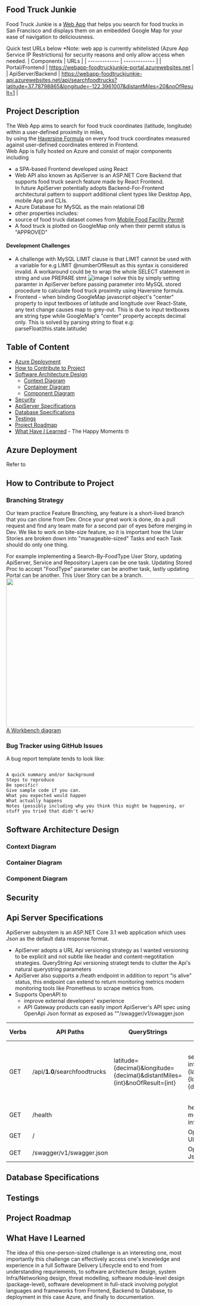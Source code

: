 ## Food Truck Junkie

Food Truck Junkie is a [Web App](https://webapp-foodtruckjunkie-portal.azurewebsites.net) that helps you search for food trucks in San Francisco and displays them on an embedded Google Map for your ease of navigation to deliciousness. 

Quick test URLs below
*Note: web app is currently whitelisted (Azure App Service IP Restrictions) for security reasons and only allow access when needed.
|  Components | URLs |
| ------------- | ------------- |
| Portal/Frontend  | https://webapp-foodtruckjunkie-portal.azurewebsites.net  |
| ApiServer/Backend  | https://webapp-foodtruckjunkie-api.azurewebsites.net/api/searchfoodtrucks?latitude=37.78798865&longitude=-122.3961007&distantMiles=20&noOfResult=1  |

## Project Description

The Web App aims to search for food truck coordinates (latitude, longitude) within a user-defined proximity in miles,  
by using the [Haversine Formula](https://en.wikipedia.org/wiki/Haversine_formula) on every food truck coordinates measured against user-defined coordinates entered in Frontend.  
Web App is fully hosted on Azure and consist of major components including
* a SPA-based Frontend developed using React
* Web API also known as ApiServer is an ASP.NET Core Backend that supports food truck search feature made by React Frontend.  
  In future ApiServer potentially adopts Backend-For-Frontend architectural pattern to support additional client types like Desktop App, mobile App and CLIs.
* Azure Database for MySQL as the main relational DB  
* other properties includes:
*  source of food truck dataset comes from [Mobile Food Facility Permit](https://data.sfgov.org/Economy-and-Community/Mobile-Food-Facility-Permit/rqzj-sfat/data)  
*  A food truck is plotted on GoogleMap only when their permit status is "APPROVED" 

#### Development Challenges
* A challenge with MySQL LIMIT clause is that LIMIT cannot be used with a variable for e.g LIMIT @numberOfResult as this syntax is considered invalid.
  A workaround could be to wrap the whole SELECT statement in string and use PREPARE stmt
  ![image](https://user-images.githubusercontent.com/43234101/169995446-3424ed5e-41b0-439a-9848-74df786660d3.png) 
  I solve this by simply setting paramter in ApiServer before passing parameter into MySQL stored procedure to calculate food truck proximity using Haversine formula.
* Frontend - when binding GoogleMap javascript object's "center" property to input textboxes of latitude and longitude over React-State,
  any text change causes map to grey-out.
  This is due to input textboxes are string type while GoogleMap's "center" property accepts decimal only.
  This is solved by parsing string to float e.g: parseFloat(this.state.latitude)
  
## Table of Content
* [Azure Deployment](#azure-deployment)
* [How to Contribute to Project](#how-to-contribute-to-project)
* [Software Architecture Design](#software-architecture-design)
  * [Context Diagram](#context-diagram)
  * [Container Diagram](#container-diagram)
  * [Component Diagram](#component-diagram)
* [Security](#security)
* [ApiServer Specifications](#api-server-specifications)
* [Database Specifications](#database-specifications)
* [Testings](#testings)
* [Project Roadmap](#project-roadmap)
* [What Have I Learned](#what-have-i-learned) - The Happy Moments :nerd_face:  

## Azure Deployment 

Refer to 

## How to Contribute to Project

### Branching Strategy

Our team practice Feature Branching, any feature is a short-lived branch that you can clone from Dev.
Once your great work is done,  do a pull request and find any team mate for a second pair of eyes before merging in Dev.
We like to work on bite-size feature, so it is important how the User Stories are broken down into "manageable-sized" Tasks and each Task should do only one thing.

For example implementing a Search-By-FoodType User Story, updating ApiServer, Service and Repository Layers can be one task. Updating Stored Proc to accept "FoodType" parameter can be another task, lastly updating Portal can be another. This User Story can be a branch.  
<img src="https://user-images.githubusercontent.com/43234101/170171766-8aba42ff-a88c-4ab0-8d18-2fb58447d50d.png" width="600" height="400" />  
[A Workbench diagram](https://www.azureworkbench.com/?id=RKytBbvBNVqtAtxSXfJg)

### Bug Tracker using GitHub Issues
A bug report template tends to look like:
```Great Bug Reports tend to have:

A quick summary and/or background
Steps to reproduce
Be specific!
Give sample code if you can.
What you expected would happen
What actually happens
Notes (possibly including why you think this might be happening, or stuff you tried that didn't work)
```

## Software Architecture Design

### Context Diagram

### Container Diagram

### Component Diagram

## Security

## Api Server Specifications

ApiServer subsystem is an ASP.NET Core 3.1 web application which uses Json as the default data response format.
* ApiServer adopts a URL Api versioning strategy as I wanted versioning to be explicit and not subtle like header and content-negotitation strategies.
  QueryString Api versioning strategt tends to clutter the Api's natural querystring parameters
* ApiServer also supports a /heath endpoint in addition to report "is alive" status, this endpoint can extend to return monitoring metrics modern monitoring tools like Prometheus to scrape metrics from.
* Supports OpenAPI to
  * improve external developers' experience
  * API Gateway products can easily import ApiServer's API spec using OpenApi Json format as exposed as ""/swagger/v1/swagger.json

| Verbs | API Paths | QueryStrings | Description | Status Code | Data Returned | 
| ------------- | ------------- | ------------- | ------------- | ------------- |  ------------- |
| GET | /api/<b>1.0</b>/searchfoodtrucks | latitude={decimal}&longitude={decimal}&distantMiles={int}&noOfResult={int} | search food truck info by given {latitude} + {longitude} within {distantMiles} | 200, 400 | "applicant": {string}, "foodItems": {string}, "latitude": {decimal}, "longitude": {decimal}, "address": {string},   "locationDescription": {string} |
| GET | /health |  | health status and monitoring information | 200 | |
| GET | / |  | OpenAPI/Swagger UI | 200 | |
| GET | /swagger/v1/swagger.json | | OpenAPI/Swagger Json | 200 | |


## Database Specifications

## Testings

## Project Roadmap

## What Have I Learned

The idea of this one-person-sized challenge is an interesting one, most importantly this challenge can effectively access one's knowledge and experience in a full Software Delivery Lifecycle end to end from understanding requriements, to software architecture design, system Infra/Networking design, threat modelling, software module-level design (package-level), software development in full-stack involving polyglot languages and frameworks from Frontend, Backend to Database, to deployment in this case Azure, and finally to documentation.
